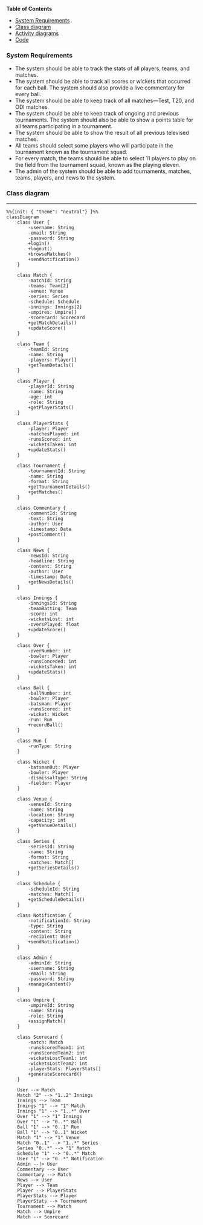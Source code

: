 **Table of Contents**

- [System Requirements](#system-requirements)
- [Class diagram](#class-diagram)
- [Activity diagrams](#activity-diagrams)
- [Code](#code)

### System Requirements
- The system should be able to track the stats of all players, teams, and matches.
- The system should be able to track all scores or wickets that occurred for each ball. The system should also provide a live commentary for every ball.
- The system should be able to keep track of all matches—Test, T20, and ODI matches.
- The system should be able to keep track of ongoing and previous tournaments. The system should also be able to show a points table for all teams participating in a tournament.
- The system should be able to show the result of all previous televised matches.
- All teams should select some players who will participate in the tournament known as the tournament squad.
- For every match, the teams should be able to select 11 players to play on the field from the tournament squad, known as the playing eleven.
- The admin of the system should be able to add tournaments, matches, teams, players, and news to the system.

### Class diagram
------------

```mermaid
%%{init: { "theme": "neutral"} }%%
classDiagram
    class User {
        -username: String
        -email: String
        -password: String
        +login()
        +logout()
        +browseMatches()
        +sendNotification()
    }

    class Match {
        -matchId: String
        -teams: Team[2]
        -venue: Venue
        -series: Series
        -schedule: Schedule
        -innings: Innings[2]
        -umpires: Umpire[]
        -scorecard: Scorecard
        +getMatchDetails()
        +updateScore()
    }

    class Team {
        -teamId: String
        -name: String
        -players: Player[]
        +getTeamDetails()
    }

    class Player {
        -playerId: String
        -name: String
        -age: int
        -role: String
        +getPlayerStats()
    }

    class PlayerStats {
        -player: Player
        -matchesPlayed: int
        -runsScored: int
        -wicketsTaken: int
        +updateStats()
    }

    class Tournament {
        -tournamentId: String
        -name: String
        -format: String
        +getTournamentDetails()
        +getMatches()
    }

    class Commentary {
        -commentId: String
        -text: String
        -author: User
        -timestamp: Date
        +postComment()
    }

    class News {
        -newsId: String
        -headline: String
        -content: String
        -author: User
        -timestamp: Date
        +getNewsDetails()
    }

    class Innings {
        -inningsId: String
        -teamBatting: Team
        -score: int
        -wicketsLost: int
        -oversPlayed: float
        +updateScore()
    }

    class Over {
        -overNumber: int
        -bowler: Player
        -runsConceded: int
        -wicketsTaken: int
        +updateStats()
    }

    class Ball {
        -ballNumber: int
        -bowler: Player
        -batsman: Player
        -runsScored: int
        -wicket: Wicket
        -run: Run
        +recordBall()
    }

    class Run {
        -runType: String
    }

    class Wicket {
        -batsmanOut: Player
        -bowler: Player
        -dismissalType: String
        -fielder: Player
    }

    class Venue {
        -venueId: String
        -name: String
        -location: String
        -capacity: int
        +getVenueDetails()
    }

    class Series {
        -seriesId: String
        -name: String
        -format: String
        -matches: Match[]
        +getSeriesDetails()
    }

    class Schedule {
        -scheduleId: String
        -matches: Match[]
        +getScheduleDetails()
    }

    class Notification {
        -notificationId: String
        -type: String
        -content: String
        -recipient: User
        +sendNotification()
    }

    class Admin {
        -adminId: String
        -username: String
        -email: String
        -password: String
        +manageContent()
    }

    class Umpire {
        -umpireId: String
        -name: String
        -role: String
        +assignMatch()
    }

    class Scorecard {
        -match: Match
        -runsScoredTeam1: int
        -runsScoredTeam2: int
        -wicketsLostTeam1: int
        -wicketsLostTeam2: int
        -playerStats: PlayerStats[]
        +generateScorecard()
    }

    User --> Match
    Match "2" --> "1..2" Innings
    Innings --> Team
    Innings "1" --> "1" Match
    Innings "1" --> "1..*" Over
    Over "1" --> "1" Innings
    Over "1" --> "0..*" Ball
    Ball "1" --> "0..1" Run
    Ball "1" --> "0..1" Wicket
    Match "1" --> "1" Venue
    Match "0..1" --> "1..*" Series
    Series "0..*" --> "1" Match
    Schedule "1" --> "0..*" Match
    User "1" --> "0..*" Notification
    Admin --|> User
    Commentary --> User
    Commentary --> Match
    News --> User
    Player --> Team
    Player --> PlayerStats
    PlayerStats --> Player
    PlayerStats --> Tournament
    Tournament --> Match
    Match --> Umpire
    Match --> Scorecard
            
```


